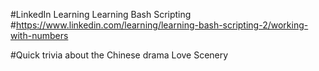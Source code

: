 #LinkedIn Learning  Learning Bash Scripting
#https://www.linkedin.com/learning/learning-bash-scripting-2/working-with-numbers

#Quick trivia about the Chinese drama Love Scenery
